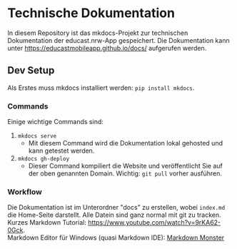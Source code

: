 # Technische Dokumentation

In diesem Repository ist das mkdocs-Projekt zur technischen Dokumentation der educast.nrw-App gespeichert. Die Dokumentation kann unter https://educastmobileapp.github.io/docs/ aufgerufen werden.

## Dev Setup
Als Erstes muss mkdocs installiert werden:
`pip install mkdocs`.

### Commands
Einige wichtige Commands sind:

1. `mkdocs serve` 
    - Mit diesem Command wird die Dokumentation lokal gehosted und kann getestet werden.
2. `mkdocs gh-deploy` 
    - Dieser Command kompiliert die Website und veröffentlicht Sie auf der oben genannten Domain. Wichtig: `git pull` vorher ausführen.

### Workflow
Die Dokumentation ist im Unterordner "docs" zu erstellen, wobei `index.md` die Home-Seite darstellt. Alle Datein sind ganz normal mit git zu tracken.  
Kurzes Markdown Tutorial: https://www.youtube.com/watch?v=9rKA62-0Gck.  
Markdown Editor für Windows (quasi Markdown IDE): [Markdown Monster](https://markdownmonster.west-wind.com/download)